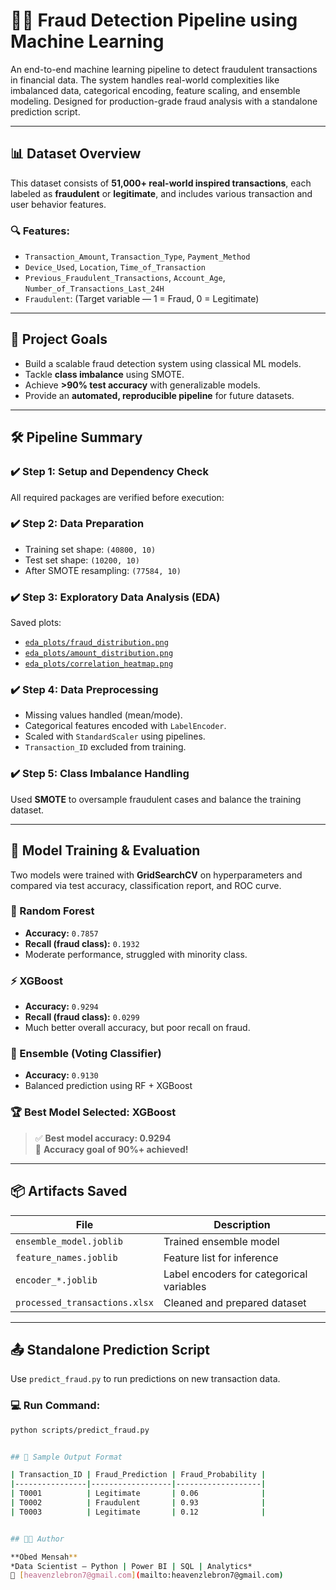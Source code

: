 # 🕵️‍♂️ Fraud Detection Pipeline using Machine Learning

An end-to-end machine learning pipeline to detect fraudulent transactions in financial data. The system handles real-world complexities like imbalanced data, categorical encoding, feature scaling, and ensemble modeling. Designed for production-grade fraud analysis with a standalone prediction script.

---

## 📊 Dataset Overview

This dataset consists of **51,000+ real-world inspired transactions**, each labeled as **fraudulent** or **legitimate**, and includes various transaction and user behavior features.

### 🔍 Features:
- `Transaction_Amount`, `Transaction_Type`, `Payment_Method`
- `Device_Used`, `Location`, `Time_of_Transaction`
- `Previous_Fraudulent_Transactions`, `Account_Age`, `Number_of_Transactions_Last_24H`
- `Fraudulent`: (Target variable — 1 = Fraud, 0 = Legitimate)

---

## 🎯 Project Goals

- Build a scalable fraud detection system using classical ML models.
- Tackle **class imbalance** using SMOTE.
- Achieve **>90% test accuracy** with generalizable models.
- Provide an **automated, reproducible pipeline** for future datasets.

---

## 🛠️ Pipeline Summary

### ✔️ Step 1: Setup and Dependency Check
All required packages are verified before execution:


### ✔️ Step 2: Data Preparation
- Training set shape: `(40800, 10)`
- Test set shape: `(10200, 10)`
- After SMOTE resampling: `(77584, 10)`

### ✔️ Step 3: Exploratory Data Analysis (EDA)
Saved plots:
- [`eda_plots/fraud_distribution.png`](eda_plots/fraud_distribution.png)
- [`eda_plots/amount_distribution.png`](eda_plots/amount_distribution.png)
- [`eda_plots/correlation_heatmap.png`](eda_plots/correlation_heatmap.png)

### ✔️ Step 4: Data Preprocessing
- Missing values handled (mean/mode).
- Categorical features encoded with `LabelEncoder`.
- Scaled with `StandardScaler` using pipelines.
- `Transaction_ID` excluded from training.

### ✔️ Step 5: Class Imbalance Handling
Used **SMOTE** to oversample fraudulent cases and balance the training dataset.

---

## 🤖 Model Training & Evaluation

Two models were trained with **GridSearchCV** on hyperparameters and compared via test accuracy, classification report, and ROC curve.

### 🔢 Random Forest
- **Accuracy:** `0.7857`
- **Recall (fraud class):** `0.1932`
- Moderate performance, struggled with minority class.

### ⚡ XGBoost
- **Accuracy:** `0.9294`
- **Recall (fraud class):** `0.0299`
- Much better overall accuracy, but poor recall on fraud.

### 🧠 Ensemble (Voting Classifier)
- **Accuracy:** `0.9130`
- Balanced prediction using RF + XGBoost

### 🏆 Best Model Selected: **XGBoost**
> ✅ **Best model accuracy: 0.9294**  
> 🎯 **Accuracy goal of 90%+ achieved!**

---

## 📦 Artifacts Saved

| File | Description |
|------|-------------|
| `ensemble_model.joblib` | Trained ensemble model |
| `feature_names.joblib` | Feature list for inference |
| `encoder_*.joblib` | Label encoders for categorical variables |
| `processed_transactions.xlsx` | Cleaned and prepared dataset |

---

## 📤 Standalone Prediction Script

Use `predict_fraud.py` to run predictions on new transaction data.

### 💻 Run Command:
```bash
python scripts/predict_fraud.py


## 📄 Sample Output Format

| Transaction_ID | Fraud_Prediction | Fraud_Probability |
|----------------|------------------|-------------------|
| T0001          | Legitimate       | 0.06              |
| T0002          | Fraudulent       | 0.93              |
| T0003          | Legitimate       | 0.12              |


## 👨‍💻 Author

**Obed Mensah**  
*Data Scientist — Python | Power BI | SQL | Analytics*  
📧 [heavenzlebron7@gmail.com](mailto:heavenzlebron7@gmail.com)

